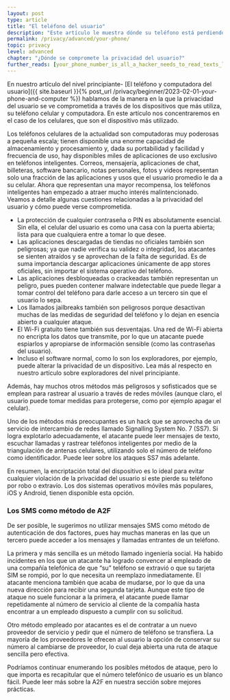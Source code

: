 ```yaml
---
layout: post
type: article
title: "El teléfono del usuario"
description: "Este artículo le muestra dónde su teléfono está perdiendo datos y qué puede hacer para evitar esta pérdida de datos."
permalink: /privacy/advanced/your-phone/
topic: privacy
level: advanced
chapter: "¿Dónde se compromete la privacidad del usuario?"
further_reads: [your_phone_number_is_all_a_hacker_needs_to_read_texts_listen_to_calls_and_track_you, do_not_let_criminals_steal_your_cellphone_number_with_this_scam]
---
```


En nuestro artículo del nivel principiante- [El teléfono y computadora del usuario]({{ site.baseurl }}{% post_url /privacy/beginner/2023-02-01-your-phone-and-computer %}) hablamos de la manera en la que la privacidad del usuario se ve comprometida a través de los dispositivos que más utiliza, su teléfono celular y computadora. En este artículo nos concentraremos en el caso de los celulares, que son el dispositivo más utilizado.

Los teléfonos celulares de la actualidad son computadoras muy poderosas a pequeña escala; tienen disponible una enorme capacidad de almacenamiento y procesamiento y, dada su portabilidad y facilidad y frecuencia de uso, hay disponibles miles de aplicaciones de uso exclusivo en teléfonos inteligentes. Correos, mensajería, aplicaciones de chat, billeteras, software bancario, notas personales, fotos y videos representan solo una fracción de las aplicaciones y usos que el usuario promedio le da a su celular. Ahora que representan una mayor recompensa, los teléfonos inteligentes han empezado a atraer mucho interés malintencionado. Veamos a detalle algunas cuestiones relacionadas a la privacidad del usuario y cómo puede verse comprometida.

 - La protección de cualquier contraseña o PIN es absolutamente esencial. Sin ella, el celular del usuario es como una casa con la puerta abierta; lista para que cualquiera entre a tomar lo que desee.
 - Las aplicaciones descargadas de tiendas no oficiales también son peligrosas; ya que nadie verifica su validez o integridad, los atacantes se sienten atraídos y se aprovechan de la falta de seguridad. Es de suma importancia descargar aplicaciones únicamente de app stores oficiales, sin importar el sistema operativo del teléfono.
 - Las aplicaciones desbloqueadas o crackeadas también representan un peligro, pues pueden contener malware indetectable que puede llegar a tomar control del teléfono para darle acceso a un tercero sin que el usuario lo sepa.
 - Los llamados jailbreaks también son peligrosos porque desactivan muchas de las medidas de seguridad del teléfono y lo dejan en esencia abierto a cualquier ataque.
 - El Wi-Fi gratuito tiene también sus desventajas. Una red de Wi-Fi abierta no encripta los datos que transmite, por lo que un atacante puede espiarlos y apropiarse de información sensible (como las contraseñas del usuario).
 - Incluso el software normal, como lo son los exploradores, por ejemplo, puede alterar la privacidad de un dispositivo. Lea más al respecto en nuestro artículo sobre exploradores del nivel principiante.

Además, hay muchos otros métodos más peligrosos y sofisticados que se emplean para rastrear al usuario a través de redes móviles (aunque claro, el usuario puede tomar medidas para protegerse, como por ejemplo apagar el celular).

Uno de los métodos más preocupantes es un hack que se aprovecha de un servicio de intercambio de redes llamado Signalling System No. 7 (SS7). Si logra explotarlo adecuadamente, el atacante puede leer mensajes de texto, escuchar llamadas y rastrear teléfonos inteligentes por medio de la triangulación de antenas celulares, utilizando solo el número de teléfono como identificador. Puede leer sobre los ataques SS7 más adelante.

En resumen, la encriptación total del dispositivo es lo ideal para evitar cualquier violación de la privacidad del usuario si este pierde su teléfono por robo o extravío. Los dos sistemas operativos móviles más populares, iOS y Android, tienen disponible esta opción.



### Los SMS como método de A2F

De ser posible, le sugerimos no utilizar mensajes SMS como método de autenticación de dos factores, pues hay muchas maneras en las que un tercero puede acceder a los mensajes y llamadas entrantes de un teléfono.

La primera y más sencilla es un método llamado ingeniería social. Ha habido incidentes en los que un atacante ha logrado convencer al empleado de una compañía telefónica de que “su” teléfono se extravió o que su tarjeta SIM se rompió, por lo que necesita un reemplazo inmediatamente. El atacante menciona también que acaba de mudarse, por lo que da una nueva dirección para recibir una segunda tarjeta. Aunque este tipo de ataque no suele funcionar a la primera, el atacante puede llamar repetidamente al número de servicio al cliente de la compañía hasta encontrar a un empleado dispuesto a cumplir con su solicitud.

Otro método empleado por atacantes es el de contratar a un nuevo proveedor de servicio y pedir que el número de teléfono se transfiera. La mayoría de los proveedores le ofrecen al usuario la opción de conservar su número al cambiarse de proveedor, lo cual deja abierta una ruta de ataque sencilla pero efectiva.

Podríamos continuar enumerando los posibles métodos de ataque, pero lo que importa es recapitular que el número telefónico de usuario es un blanco fácil. Puede leer más sobre la A2F en nuestra sección sobre mejores prácticas.